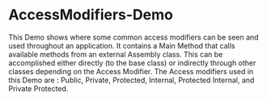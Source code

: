 # AccessModifiers-Demo
This Demo shows where some common access modifiers can be seen and used throughout an application.
It contains a Main Method that calls available methods from an external Assembly class. 
This can be accomplished either directly (to the base class) or indirectly through other classes 
depending on the Access Modifier. The Access modifiers used in this Demo are :
Public, Private, Protected, Internal, Protected Internal, and Private Protected.
